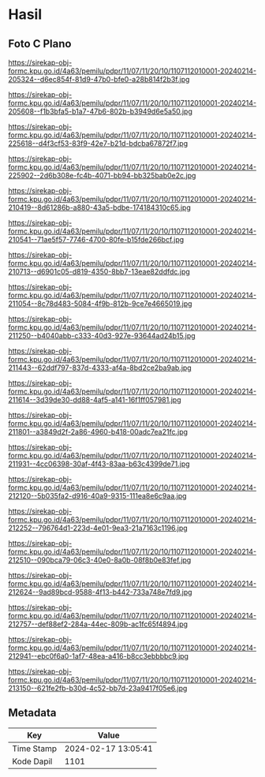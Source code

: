 # Hasil

## Foto C Plano

https://sirekap-obj-formc.kpu.go.id/4a63/pemilu/pdpr/11/07/11/20/10/1107112010001-20240214-205324--d6ec854f-81d9-47b0-bfe0-a28b814f2b3f.jpg

https://sirekap-obj-formc.kpu.go.id/4a63/pemilu/pdpr/11/07/11/20/10/1107112010001-20240214-205608--f1b3bfa5-b1a7-47b6-802b-b3949d6e5a50.jpg

https://sirekap-obj-formc.kpu.go.id/4a63/pemilu/pdpr/11/07/11/20/10/1107112010001-20240214-225618--d4f3cf53-83f9-42e7-b21d-bdcba67872f7.jpg

https://sirekap-obj-formc.kpu.go.id/4a63/pemilu/pdpr/11/07/11/20/10/1107112010001-20240214-225902--2d6b308e-fc4b-4071-bb94-bb325bab0e2c.jpg

https://sirekap-obj-formc.kpu.go.id/4a63/pemilu/pdpr/11/07/11/20/10/1107112010001-20240214-210419--8d61286b-a880-43a5-bdbe-174184310c65.jpg

https://sirekap-obj-formc.kpu.go.id/4a63/pemilu/pdpr/11/07/11/20/10/1107112010001-20240214-210541--71ae5f57-7746-4700-80fe-b15fde266bcf.jpg

https://sirekap-obj-formc.kpu.go.id/4a63/pemilu/pdpr/11/07/11/20/10/1107112010001-20240214-210713--d6901c05-d819-4350-8bb7-13eae82ddfdc.jpg

https://sirekap-obj-formc.kpu.go.id/4a63/pemilu/pdpr/11/07/11/20/10/1107112010001-20240214-211054--8c78d483-5084-4f9b-812b-9ce7e4665019.jpg

https://sirekap-obj-formc.kpu.go.id/4a63/pemilu/pdpr/11/07/11/20/10/1107112010001-20240214-211250--b4040abb-c333-40d3-927e-93644ad24b15.jpg

https://sirekap-obj-formc.kpu.go.id/4a63/pemilu/pdpr/11/07/11/20/10/1107112010001-20240214-211443--62ddf797-837d-4333-af4a-8bd2ce2ba9ab.jpg

https://sirekap-obj-formc.kpu.go.id/4a63/pemilu/pdpr/11/07/11/20/10/1107112010001-20240214-211614--3d39de30-dd88-4af5-a141-16f1ff057981.jpg

https://sirekap-obj-formc.kpu.go.id/4a63/pemilu/pdpr/11/07/11/20/10/1107112010001-20240214-211801--a3849d2f-2a86-4960-b418-00adc7ea21fc.jpg

https://sirekap-obj-formc.kpu.go.id/4a63/pemilu/pdpr/11/07/11/20/10/1107112010001-20240214-211931--4cc06398-30af-4f43-83aa-b63c4399de71.jpg

https://sirekap-obj-formc.kpu.go.id/4a63/pemilu/pdpr/11/07/11/20/10/1107112010001-20240214-212120--5b035fa2-d916-40a9-9315-111ea8e6c9aa.jpg

https://sirekap-obj-formc.kpu.go.id/4a63/pemilu/pdpr/11/07/11/20/10/1107112010001-20240214-212252--796764d1-223d-4e01-9ea3-21a7163c1196.jpg

https://sirekap-obj-formc.kpu.go.id/4a63/pemilu/pdpr/11/07/11/20/10/1107112010001-20240214-212510--090bca79-06c3-40e0-8a0b-08f8b0e83fef.jpg

https://sirekap-obj-formc.kpu.go.id/4a63/pemilu/pdpr/11/07/11/20/10/1107112010001-20240214-212624--9ad89bcd-9588-4f13-b442-733a748e7fd9.jpg

https://sirekap-obj-formc.kpu.go.id/4a63/pemilu/pdpr/11/07/11/20/10/1107112010001-20240214-212757--def88ef2-284a-44ec-809b-ac1fc65f4894.jpg

https://sirekap-obj-formc.kpu.go.id/4a63/pemilu/pdpr/11/07/11/20/10/1107112010001-20240214-212941--ebc0f6a0-1af7-48ea-a416-b8cc3ebbbbc9.jpg

https://sirekap-obj-formc.kpu.go.id/4a63/pemilu/pdpr/11/07/11/20/10/1107112010001-20240214-213150--621fe2fb-b30d-4c52-bb7d-23a9417f05e6.jpg


## Metadata

| Key        | Value               |
| ---------- | ------------------- |
| Time Stamp | 2024-02-17 13:05:41 |
| Kode Dapil | 1101                |



